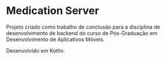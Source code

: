 # Medication Server

Projeto criado como trabalho de conclusão para a disciplina de desenvolvimento de backend do curso de Pós-Graduação em Desenvolvimento de Aplicativos Móveis.

Desenvolvido em Kotlin.



